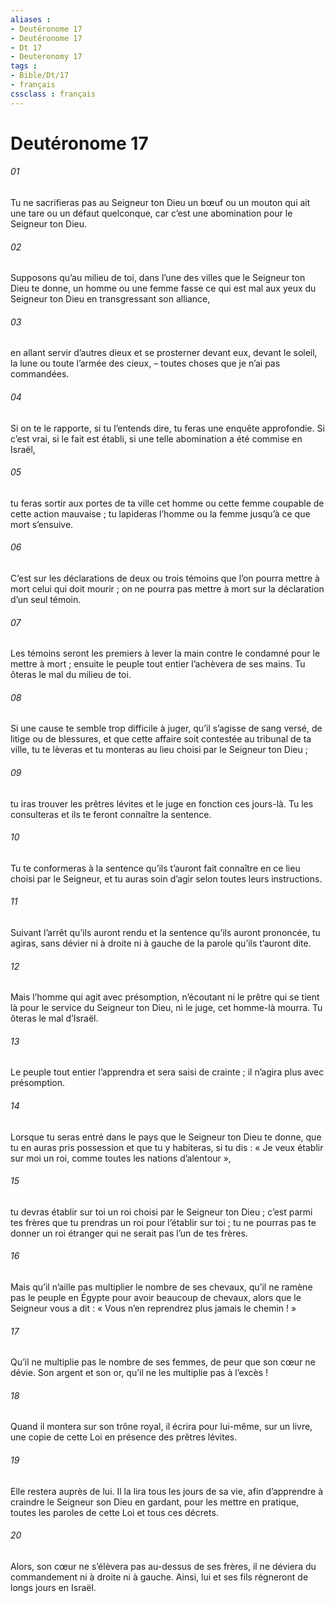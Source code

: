 ```yaml
---
aliases : 
- Deutéronome 17
- Deutéronome 17
- Dt 17
- Deuteronomy 17
tags : 
- Bible/Dt/17
- français
cssclass : français
---
```


# Deutéronome 17

###### 01
Tu ne sacrifieras pas au Seigneur ton Dieu un bœuf ou un mouton qui ait une tare ou un défaut quelconque, car c’est une abomination pour le Seigneur ton Dieu.
###### 02
Supposons qu’au milieu de toi, dans l’une des villes que le Seigneur ton Dieu te donne, un homme ou une femme fasse ce qui est mal aux yeux du Seigneur ton Dieu en transgressant son alliance,
###### 03
en allant servir d’autres dieux et se prosterner devant eux, devant le soleil, la lune ou toute l’armée des cieux, – toutes choses que je n’ai pas commandées.
###### 04
Si on te le rapporte, si tu l’entends dire, tu feras une enquête approfondie. Si c’est vrai, si le fait est établi, si une telle abomination a été commise en Israël,
###### 05
tu feras sortir aux portes de ta ville cet homme ou cette femme coupable de cette action mauvaise ; tu lapideras l’homme ou la femme jusqu’à ce que mort s’ensuive.
###### 06
C’est sur les déclarations de deux ou trois témoins que l’on pourra mettre à mort celui qui doit mourir ; on ne pourra pas mettre à mort sur la déclaration d’un seul témoin.
###### 07
Les témoins seront les premiers à lever la main contre le condamné pour le mettre à mort ; ensuite le peuple tout entier l’achèvera de ses mains. Tu ôteras le mal du milieu de toi.
###### 08
Si une cause te semble trop difficile à juger, qu’il s’agisse de sang versé, de litige ou de blessures, et que cette affaire soit contestée au tribunal de ta ville, tu te lèveras et tu monteras au lieu choisi par le Seigneur ton Dieu ;
###### 09
tu iras trouver les prêtres lévites et le juge en fonction ces jours-là. Tu les consulteras et ils te feront connaître la sentence.
###### 10
Tu te conformeras à la sentence qu’ils t’auront fait connaître en ce lieu choisi par le Seigneur, et tu auras soin d’agir selon toutes leurs instructions.
###### 11
Suivant l’arrêt qu’ils auront rendu et la sentence qu’ils auront prononcée, tu agiras, sans dévier ni à droite ni à gauche de la parole qu’ils t’auront dite.
###### 12
Mais l’homme qui agit avec présomption, n’écoutant ni le prêtre qui se tient là pour le service du Seigneur ton Dieu, ni le juge, cet homme-là mourra. Tu ôteras le mal d’Israël.
###### 13
Le peuple tout entier l’apprendra et sera saisi de crainte ; il n’agira plus avec présomption.
###### 14
Lorsque tu seras entré dans le pays que le Seigneur ton Dieu te donne, que tu en auras pris possession et que tu y habiteras, si tu dis : « Je veux établir sur moi un roi, comme toutes les nations d’alentour »,
###### 15
tu devras établir sur toi un roi choisi par le Seigneur ton Dieu ; c’est parmi tes frères que tu prendras un roi pour l’établir sur toi ; tu ne pourras pas te donner un roi étranger qui ne serait pas l’un de tes frères.
###### 16
Mais qu’il n’aille pas multiplier le nombre de ses chevaux, qu’il ne ramène pas le peuple en Égypte pour avoir beaucoup de chevaux, alors que le Seigneur vous a dit : « Vous n’en reprendrez plus jamais le chemin ! »
###### 17
Qu’il ne multiplie pas le nombre de ses femmes, de peur que son cœur ne dévie. Son argent et son or, qu’il ne les multiplie pas à l’excès !
###### 18
Quand il montera sur son trône royal, il écrira pour lui-même, sur un livre, une copie de cette Loi en présence des prêtres lévites.
###### 19
Elle restera auprès de lui. Il la lira tous les jours de sa vie, afin d’apprendre à craindre le Seigneur son Dieu en gardant, pour les mettre en pratique, toutes les paroles de cette Loi et tous ces décrets.
###### 20
Alors, son cœur ne s’élèvera pas au-dessus de ses frères, il ne déviera du commandement ni à droite ni à gauche. Ainsi, lui et ses fils régneront de longs jours en Israël.
